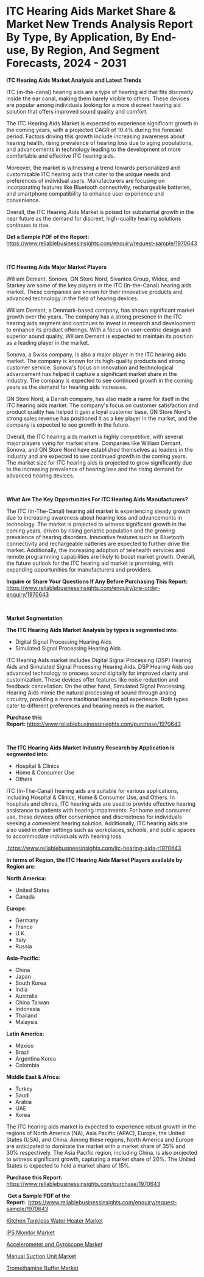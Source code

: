 <p><h1>ITC Hearing Aids Market Share & Market New Trends Analysis Report By Type, By Application, By End-use, By Region, And Segment Forecasts, 2024 - 2031</h1></p><p><strong>ITC Hearing Aids Market Analysis and Latest Trends</strong></p>
<p><p>ITC (in-the-canal) hearing aids are a type of hearing aid that fits discreetly inside the ear canal, making them barely visible to others. These devices are popular among individuals looking for a more discreet hearing aid solution that offers improved sound quality and comfort.</p><p>The ITC Hearing Aids Market is expected to experience significant growth in the coming years, with a projected CAGR of 10.4% during the forecast period. Factors driving this growth include increasing awareness about hearing health, rising prevalence of hearing loss due to aging populations, and advancements in technology leading to the development of more comfortable and effective ITC hearing aids.</p><p>Moreover, the market is witnessing a trend towards personalized and customizable ITC hearing aids that cater to the unique needs and preferences of individual users. Manufacturers are focusing on incorporating features like Bluetooth connectivity, rechargeable batteries, and smartphone compatibility to enhance user experience and convenience.</p><p>Overall, the ITC Hearing Aids Market is poised for substantial growth in the near future as the demand for discreet, high-quality hearing solutions continues to rise.</p></p>
<p><strong>Get a Sample PDF of the Report:&nbsp;</strong> <a href="https://www.reliablebusinessinsights.com/enquiry/request-sample/1970643">https://www.reliablebusinessinsights.com/enquiry/request-sample/1970643</a></p>
<p>&nbsp;</p>
<p><strong>ITC Hearing Aids Major Market Players</strong></p>
<p><p>William Demant, Sonova, GN Store Nord, Sivantos Group, Widex, and Starkey are some of the key players in the ITC (In-the-Canal) hearing aids market. These companies are known for their innovative products and advanced technology in the field of hearing devices. </p><p>William Demant, a Denmark-based company, has shown significant market growth over the years. The company has a strong presence in the ITC hearing aids segment and continues to invest in research and development to enhance its product offerings. With a focus on user-centric design and superior sound quality, William Demant is expected to maintain its position as a leading player in the market.</p><p>Sonova, a Swiss company, is also a major player in the ITC hearing aids market. The company is known for its high-quality products and strong customer service. Sonova's focus on innovation and technological advancement has helped it capture a significant market share in the industry. The company is expected to see continued growth in the coming years as the demand for hearing aids increases.</p><p>GN Store Nord, a Danish company, has also made a name for itself in the ITC hearing aids market. The company's focus on customer satisfaction and product quality has helped it gain a loyal customer base. GN Store Nord's strong sales revenue has positioned it as a key player in the market, and the company is expected to see growth in the future.</p><p>Overall, the ITC hearing aids market is highly competitive, with several major players vying for market share. Companies like William Demant, Sonova, and GN Store Nord have established themselves as leaders in the industry and are expected to see continued growth in the coming years. The market size for ITC hearing aids is projected to grow significantly due to the increasing prevalence of hearing loss and the rising demand for advanced hearing devices.</p></p>
<p>&nbsp;</p>
<p><strong>What Are The Key Opportunities For ITC Hearing Aids Manufacturers?</strong></p>
<p><p>The ITC (In-The-Canal) hearing aid market is experiencing steady growth due to increasing awareness about hearing loss and advancements in technology. The market is projected to witness significant growth in the coming years, driven by rising geriatric population and the growing prevalence of hearing disorders. Innovative features such as Bluetooth connectivity and rechargeable batteries are expected to further drive the market. Additionally, the increasing adoption of telehealth services and remote programming capabilities are likely to boost market growth. Overall, the future outlook for the ITC hearing aid market is promising, with expanding opportunities for manufacturers and providers.</p></p>
<p><strong>Inquire or Share Your Questions If Any Before Purchasing This Report:</strong> <a href="https://www.reliablebusinessinsights.com/enquiry/pre-order-enquiry/1970643">https://www.reliablebusinessinsights.com/enquiry/pre-order-enquiry/1970643</a></p>
<p>&nbsp;</p>
<p><strong>Market Segmentation</strong></p>
<p><strong>The ITC Hearing Aids Market Analysis by types is segmented into:</strong></p>
<p><ul><li>Digital Signal Processing Hearing Aids</li><li>Simulated Signal Processing Hearing Aids</li></ul></p>
<p><p>ITC Hearing Aids market includes Digital Signal Processing (DSP) Hearing Aids and Simulated Signal Processing Hearing Aids. DSP Hearing Aids use advanced technology to process sound digitally for improved clarity and customization. These devices offer features like noise reduction and feedback cancellation. On the other hand, Simulated Signal Processing Hearing Aids mimic the natural processing of sound through analog circuitry, providing a more traditional hearing aid experience. Both types cater to different preferences and hearing needs in the market.</p></p>
<p><strong>Purchase this Report:&nbsp;</strong><a href="https://www.reliablebusinessinsights.com/purchase/1970643">https://www.reliablebusinessinsights.com/purchase/1970643</a></p>
<p>&nbsp;</p>
<p><strong>The ITC Hearing Aids Market Industry Research by Application is segmented into:</strong></p>
<p><ul><li>Hospital & Clinics</li><li>Home & Consumer Use</li><li>Others</li></ul></p>
<p><p>ITC (In-The-Canal) hearing aids are suitable for various applications, including Hospital & Clinics, Home & Consumer Use, and Others. In hospitals and clinics, ITC hearing aids are used to provide effective hearing assistance to patients with hearing impairments. For home and consumer use, these devices offer convenience and discreetness for individuals seeking a convenient hearing solution. Additionally, ITC hearing aids are also used in other settings such as workplaces, schools, and public spaces to accommodate individuals with hearing loss.</p></p>
<p><a href="https://www.reliablebusinessinsights.com/itc-hearing-aids-r1970643">&nbsp;https://www.reliablebusinessinsights.com/itc-hearing-aids-r1970643</a></p>
<p><strong>In terms of Region, the ITC Hearing Aids Market Players available by Region are:</strong></p>
<p>
    <p> <strong> North America: </strong>
        <ul>
            <li>United States</li>
            <li>Canada</li>
        </ul>
        </p> 
    <p> <strong> Europe: </strong>
        <ul>
            <li>Germany</li>
            <li>France</li>
            <li>U.K.</li>
            <li>Italy</li>
            <li>Russia</li>
        </ul>
        </p> 
    <p> <strong> Asia-Pacific: </strong>
        <ul>
            <li>China</li>
            <li>Japan</li>
            <li>South Korea</li>
            <li>India</li>
            <li>Australia</li>
            <li>China Taiwan</li>
            <li>Indonesia</li>
            <li>Thailand</li>
            <li>Malaysia</li>
        </ul>
        </p> 
    <p> <strong> Latin America: </strong>
        <ul>
            <li>Mexico</li>
            <li>Brazil</li>
            <li>Argentina Korea</li>
            <li>Colombia</li>
        </ul>
        </p> 
    <p> <strong> Middle East & Africa: </strong>
        <ul>
            <li>Turkey</li>
            <li>Saudi</li>
            <li>Arabia</li>
            <li>UAE</li>
            <li>Korea</li>
        </ul>
    </p>
    </p>
<p><p>The ITC hearing aids market is expected to experience robust growth in the regions of North America (NA), Asia Pacific (APAC), Europe, the United States (USA), and China. Among these regions, North America and Europe are anticipated to dominate the market with a market share of 35% and 30% respectively. The Asia Pacific region, including China, is also projected to witness significant growth, capturing a market share of 20%. The United States is expected to hold a market share of 15%.</p></p>
<p><strong>Purchase this Report: </strong><a href="https://www.reliablebusinessinsights.com/purchase/1970643">https://www.reliablebusinessinsights.com/purchase/1970643</a></p>
<p>&nbsp;<strong>Get a Sample PDF of the Report:&nbsp;&nbsp;</strong><a href="https://www.reliablebusinessinsights.com/enquiry/request-sample/1970643">https://www.reliablebusinessinsights.com/enquiry/request-sample/1970643</a></p>
<p><strong></strong></p>
<p><p><a href="https://medium.com/@lynchkunal822024/insights-into-the-kitchen-tankless-water-heater-market-market-players-market-size-geographical-f0c10a40d58a">Kitchen Tankless Water Heater Market</a></p><p><a href="https://medium.com/@qomarcintya76/exploring-ips-monitor-market-dynamics-global-trends-and-future-growth-prospects-2024-2031-fb152122342f">IPS Monitor Market</a></p><p><a href="https://medium.com/@stellasauer1918/accelerometer-and-gyroscope-market-market-segmentation-geographical-regions-and-market-forcast-1198d600fd5d">Accelerometer and Gyroscope Market</a></p><p><a href="https://github.com/LiamKanenood/Market-Research-Report-List-1/blob/main/manual-suction-unit-market.md">Manual Suction Unit Market</a></p><p><a href="https://github.com/Raeloodard576457/Market-Research-Report-List-1/blob/main/tromethamine-buffer-market.md">Tromethamine Buffer Market</a></p></p>